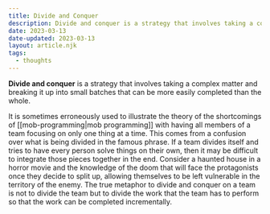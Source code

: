 ```yaml
---
title: Divide and Conquer
description: Divide and conquer is a strategy that involves taking a complex matter and breaking it up into small batches that can be more easily completed than the whole.
date: 2023-03-13
date-updated: 2023-03-13
layout: article.njk
tags:
  - thoughts
---
```

**Divide and conquer** is a strategy that involves taking a complex matter and breaking it up into small batches that can be more easily completed than the whole.

It is sometimes erroneously used to illustrate the theory of the shortcomings of [[mob-programming|mob programming]] with having all members of a team focusing on only one thing at a time. This comes from a confusion over what is being divided in the famous phrase. If a team divides itself and tries to have every person solve things on their own, then it may be difficult to integrate those pieces together in the end. Consider a haunted house in a horror movie and the knowledge of the doom that will face the protagonists once they decide to split up, allowing themselves to be left vulnerable in the territory of the enemy. The true metaphor to divide and conquer on a team is not to divide the team but to divide the work that the team has to perform so that the work can be completed incrementally.